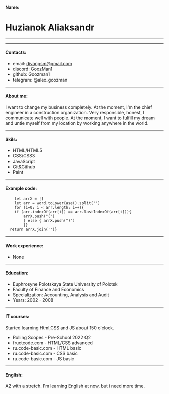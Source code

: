 #### Name:
# Huzianok Aliaksandr
___
___

#### Contacts:
* email: divangsm@gmail.com 
* discord: GoozMan1
* github: Goozman1
* telegram: @alex_goozman

___

#### About me:
I want to change my business completely. At the moment, I'm the chief engineer in a construction organization. Very responsible, honest, I communicate well with people. At the moment, I want to fulfill my dream and untie myself from my location by working anywhere in the world.

___

#### Skils:
* HTML/HTML5
* CSS/CSS3
* JavaScript
* Git&Github
* Paint

___

#### Example code:

```function duplicateEncode(word){
    let arrX = []
    let arr = word.toLowerCase().split('')
    for (i=0; i < arr.length; i++){
    if (arr.indexOf(arr[i]) == arr.lastIndexOf(arr[i])){
        arrX.push("(")
        } else { arrX.push(")")
        }}
  return arrX.join('')}
```

___

#### Work experience:
* None

___

#### Education:
* Euphrosyne Polotskaya State University of Polotsk
* Faculty of Finance and Economics
* Specialization: Accounting, Analysis and Audit
* Years: 2002 - 2008

___

#### IT courses: 
Started learning Html,CSS and JS about 150 o'clock.
* Rolling Scopes - Pre-School 2022 Q2
* fructcode.com - HTML/CSS advanced
* ru.code-basic.com - HTML basic
* ru.code-basic.com - CSS basic
* ru.code-basic.com - JS basic

___

#### English:
A2 with a stretch. I'm learning English at now, but i need more time.



